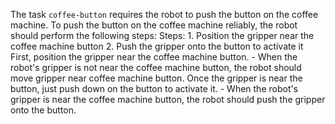 The task `coffee-button` requires the robot to push the button on the coffee machine. To push the button on the coffee machine reliably, the robot should perform the following steps:
    Steps:  1. Position the gripper near the coffee machine button  2. Push the gripper onto the button to activate it
    First, position the gripper near the coffee machine button.
    - When the robot's gripper is not near the coffee machine button, the robot should move gripper near coffee machine button.
    Once the gripper is near the button, just push down on the button to activate it.
    - When the robot's gripper is near the coffee machine button, the robot should push the gripper onto the button.